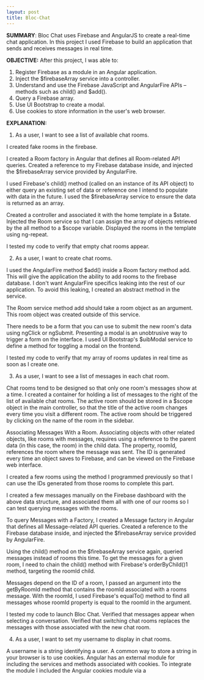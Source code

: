 ```yaml
---
layout: post
title: Bloc-Chat
---
```


**SUMMARY**:
Bloc Chat uses Firebase and AngularJS to create a real-time chat application. In this project I used Firebase to build an application that sends and receives messages in real time.

**OBJECTIVE:**
After this project, I was able to:

1. Register Firebase as a module in an Angular application.
2. Inject the $firebaseArray service into a controller.
3. Understand and use the Firebase JavaScript and AngularFire APIs – methods such as child() and $add().
4. Query a Firebase array.
5. Use UI Bootstrap to create a modal.
6. Use cookies to store information in the user's web browser.

**EXPLANATION:**
1.  As a user, I want to see a list of available chat rooms.

I created fake rooms in the firebase.

I created a Room factory in Angular that defines all Room-related API queries. Created a reference to my Firebase database inside, and injected the $firebaseArray service provided by AngularFire.

I used Firebase's child() method (called on an instance of its API object) to either query an existing set of data or reference one I intend to populate with data in the future. I used the $firebaseArray service to ensure the data is returned as an array.

Created a controller and associated it with the home template in a $state. Injected the Room service so that I can assign the array of objects retrieved by the all method to a $scope variable. Displayed the rooms in the template using ng-repeat.

I tested my code to verify that empty chat rooms appear.

2.  As a user, I want to create chat rooms.

I used the AngularFire method $add() inside a Room factory method add. This will give the application the ability to add rooms to the firebase database. I don't want AngularFire specifics leaking into the rest of our application. To avoid this leaking, I created an abstract method in the service.

The Room service method add should take a room object as an argument. This room object was created outside of this service.

There needs to be a form that you can use to submit the new room's data using  ngClick or ngSubmit. Presenting a modal is an unobtrusive way to trigger a form on the interface. I used UI Bootstrap's $uibModal service to define a method for toggling a modal on the frontend.

I tested my code to verify that my array of rooms updates in real time as soon as I create one.

3.  As a user, I want to see a list of messages in each chat room.

Chat rooms tend to be designed so that only one room's messages show at a time. I created a container for holding a list of messages to the right of the list of available chat rooms. The active room should be stored in a $scope object in the main controller, so that the title of the active room changes every time you visit a different room. The active room should be triggered by clicking on the name of the room in the sidebar.

Associating Messages With a Room.  Associating objects with other related objects, like rooms with messages, requires using a reference to the parent data (in this case, the room) in the child data. The property, roomId, references the room where the message was sent. The ID is generated every time an object saves to Firebase, and can be viewed on the Firebase web interface.

I created a few rooms using the method I programmed previously so that I can use the IDs generated from those rooms to complete this part.

I created a few messages manually on the Firebase dashboard with the above data structure, and associated them all with one of our rooms so I can test querying messages with the rooms.

To query Messages with a Factory, I created a Message factory in Angular that defines all Message-related API queries. Created a reference to the Firebase database inside, and injected the $firebaseArray service provided by AngularFire.

Using the child() method on the $firebaseArray service again, queried messages instead of rooms this time. To get the messages for a given room, I need to chain the child() method with Firebase's orderByChild()1 method, targeting the roomId child.

Messages depend on the ID of a room, I passed an argument into the  getByRoomId method that contains the roomId associated with a rooms message. With the roomId, I used Firebase's equalTo() method to find all messages whose  roomId property is equal to the roomId in the argument.

I tested my code to launch Bloc Chat. Verified that messages appear when selecting a conversation. Verified that switching chat rooms replaces the messages with those associated with the new chat room.

4.  As a user, I want to set my username to display in chat rooms.

A username is a string identifying a user. A common way to store a string in your browser is to use cookies. Angular has an external module for including the services and methods associated with cookies. To integrate the module I included the Angular cookies module via a <script> tag in index.html.  Injected the ngCookies module into my Angular app's dependency array.

How can I require each user to enter a username when they visit Bloc Chat for the first time?.  Angular modules have a .run() method that runs code when the app instance is created. I used a .run() block to make sure that a username is set at the time the app is initialized. I will need to inject the $cookies service into the run block's dependencies to check for the presence of the cookie holding the username.

If the app detects that a username isn't present, there needs to be a way to enter one. Inside the conditional that checks for the presence of a username, I triggered another UI Bootstrap modal that requires a user to enter one. I did not provide a “cancel” option this time, so the user cannot access the chat until their username has been set.

To test my code, I launched Bloc Chat.  Verified that a modal prompts me for a username.  Verified that I cannot dismiss the modal.
Verified that submitting an empty username (or whitespace) does not succeed.  Verified that providing a username grants access to Bloc Chat.  Verified that the username is saved to the appropriate cookie.

5.  As a user, I want to send messages associated with my username in a chat room.

I added a method to my Message factory called send, that takes a message object as an argument and submits it to my Firebase server.

I created a controller method that is invoked via ngClick or ngSubmit on the frontend.

How can I make sure that the messages that a user sends are associated with their username?*  In the message object detailed earlier, there was a username property that held a string referring to the user crafting the message. I populated that property with the current user's username by injecting the $cookies service and referencing the current user object on it.

To test my code I launched Bloc Chat, opened a chat room.  Verified that messages are submitted to the active chat room.  Verified that my username is associated with each message I create.  Verified that new messages are associated with no chat rooms other than the active.
